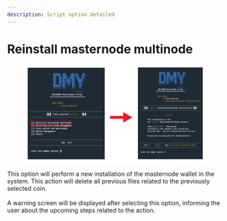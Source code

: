 ```yaml
---
description: Script option detailed
---
```


# Reinstall masternode multinode

<figure><img src="../../../.gitbook/assets/Script_3_0_reinstall_masternode_multinode.png" alt=""><figcaption></figcaption></figure>

This option will perform a new installation of the masternode wallet in the system. This action will delete all previous files related to the previously selected coin. \
\
A warning screen will be displayed after selecting this option, informing the user about the upcoming steps related to the action.
